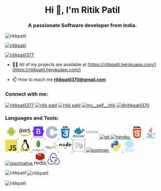 <h1 align="center">Hi 👋, I'm Ritik Patil</h1>
<h3 align="center">A passionate Software developer from India.</h3>

<p align="left"> <img src="https://komarev.com/ghpvc/?username=ritikpatil&label=Profile%20views&color=0e75b6&style=flat" alt="ritikpatil" /> </p>

<p align="left"> <a href="https://github.com/ryo-ma/github-profile-trophy"><img src="https://github-profile-trophy.vercel.app/?username=ritikpatil" alt="ritikpatil" /></a> </p>

<p align="left"> <a href="https://twitter.com/ritikpatil377" target="blank"><img src="https://img.shields.io/twitter/follow/ritikpatil377?logo=twitter&style=for-the-badge" alt="ritikpatil377" /></a> </p>

- 👨‍💻 All of my projects are available at [https://ritikpatil.herokuapp.com/](https://ritikpatil.herokuapp.com/)

- 📫 How to reach me **ritikpatil370@gmail.com**

<h3 align="left">Connect with me:</h3>
<p align="left">
<a href="https://twitter.com/ritikpatil377" target="blank"><img align="center" src="https://cdn.jsdelivr.net/npm/simple-icons@3.0.1/icons/twitter.svg" alt="ritikpatil377" height="30" width="40" /></a>
<a href="https://linkedin.com/in/ritik patil" target="blank"><img align="center" src="https://cdn.jsdelivr.net/npm/simple-icons@3.0.1/icons/linkedin.svg" alt="ritik patil" height="30" width="40" /></a>
<a href="https://fb.com/ritik patil" target="blank"><img align="center" src="https://cdn.jsdelivr.net/npm/simple-icons@3.0.1/icons/facebook.svg" alt="ritik patil" height="30" width="40" /></a>
<a href="https://instagram.com/my__self__ritik" target="blank"><img align="center" src="https://cdn.jsdelivr.net/npm/simple-icons@3.0.1/icons/instagram.svg" alt="my__self__ritik" height="30" width="40" /></a>
<a href="https://www.hackerrank.com/@ritikpatil370" target="blank"><img align="center" src="https://cdn.jsdelivr.net/npm/simple-icons@3.0.1/icons/hackerrank.svg" alt="@ritikpatil370" height="30" width="40" /></a>
</p>

<h3 align="left">Languages and Tools:</h3>
<p align="left"> <a href="https://developer.android.com" target="_blank"> <img src="https://raw.githubusercontent.com/devicons/devicon/master/icons/android/android-original-wordmark.svg" alt="android" width="40" height="40"/> </a> <a href="https://aws.amazon.com" target="_blank"> <img src="https://raw.githubusercontent.com/devicons/devicon/master/icons/amazonwebservices/amazonwebservices-original-wordmark.svg" alt="aws" width="40" height="40"/> </a> <a href="https://getbootstrap.com" target="_blank"> <img src="https://raw.githubusercontent.com/devicons/devicon/master/icons/bootstrap/bootstrap-plain-wordmark.svg" alt="bootstrap" width="40" height="40"/> </a> <a href="https://www.cprogramming.com/" target="_blank"> <img src="https://raw.githubusercontent.com/devicons/devicon/master/icons/c/c-original.svg" alt="c" width="40" height="40"/> </a> <a href="https://www.w3schools.com/css/" target="_blank"> <img src="https://raw.githubusercontent.com/devicons/devicon/master/icons/css3/css3-original-wordmark.svg" alt="css3" width="40" height="40"/> </a> <a href="https://www.docker.com/" target="_blank"> <img src="https://raw.githubusercontent.com/devicons/devicon/master/icons/docker/docker-original-wordmark.svg" alt="docker" width="40" height="40"/> </a> <a href="https://expressjs.com" target="_blank"> <img src="https://raw.githubusercontent.com/devicons/devicon/master/icons/express/express-original-wordmark.svg" alt="express" width="40" height="40"/> </a> <a href="https://git-scm.com/" target="_blank"> <img src="https://www.vectorlogo.zone/logos/git-scm/git-scm-icon.svg" alt="git" width="40" height="40"/> </a> <a href="https://heroku.com" target="_blank"> <img src="https://www.vectorlogo.zone/logos/heroku/heroku-icon.svg" alt="heroku" width="40" height="40"/> </a> <a href="https://www.w3.org/html/" target="_blank"> <img src="https://raw.githubusercontent.com/devicons/devicon/master/icons/html5/html5-original-wordmark.svg" alt="html5" width="40" height="40"/> </a> <a href="https://www.java.com" target="_blank"> <img src="https://raw.githubusercontent.com/devicons/devicon/master/icons/java/java-original.svg" alt="java" width="40" height="40"/> </a> <a href="https://developer.mozilla.org/en-US/docs/Web/JavaScript" target="_blank"> <img src="https://raw.githubusercontent.com/devicons/devicon/master/icons/javascript/javascript-original.svg" alt="javascript" width="40" height="40"/> </a> <a href="https://www.linux.org/" target="_blank"> <img src="https://raw.githubusercontent.com/devicons/devicon/master/icons/linux/linux-original.svg" alt="linux" width="40" height="40"/> </a> <a href="https://www.mongodb.com/" target="_blank"> <img src="https://raw.githubusercontent.com/devicons/devicon/master/icons/mongodb/mongodb-original-wordmark.svg" alt="mongodb" width="40" height="40"/> </a> <a href="https://www.mysql.com/" target="_blank"> <img src="https://raw.githubusercontent.com/devicons/devicon/master/icons/mysql/mysql-original-wordmark.svg" alt="mysql" width="40" height="40"/> </a> <a href="https://nodejs.org" target="_blank"> <img src="https://raw.githubusercontent.com/devicons/devicon/master/icons/nodejs/nodejs-original-wordmark.svg" alt="nodejs" width="40" height="40"/> </a> <a href="https://www.photoshop.com/en" target="_blank"> <img src="https://raw.githubusercontent.com/devicons/devicon/master/icons/photoshop/photoshop-line.svg" alt="photoshop" width="40" height="40"/> </a> <a href="https://postman.com" target="_blank"> <img src="https://www.vectorlogo.zone/logos/getpostman/getpostman-icon.svg" alt="postman" width="40" height="40"/> </a> <a href="https://www.python.org" target="_blank"> <img src="https://raw.githubusercontent.com/devicons/devicon/master/icons/python/python-original.svg" alt="python" width="40" height="40"/> </a> <a href="https://reactjs.org/" target="_blank"> <img src="https://raw.githubusercontent.com/devicons/devicon/master/icons/react/react-original-wordmark.svg" alt="react" width="40" height="40"/> </a> <a href="https://reactnative.dev/" target="_blank"> <img src="https://reactnative.dev/img/header_logo.svg" alt="reactnative" width="40" height="40"/> </a> <a href="https://redis.io" target="_blank"> <img src="https://raw.githubusercontent.com/devicons/devicon/master/icons/redis/redis-original-wordmark.svg" alt="redis" width="40" height="40"/> </a> <a href="https://redux.js.org" target="_blank"> <img src="https://raw.githubusercontent.com/devicons/devicon/master/icons/redux/redux-original.svg" alt="redux" width="40" height="40"/> </a> </p>

<p><img align="left" src="https://github-readme-stats.vercel.app/api/top-langs?username=ritikpatil&show_icons=true&title_color=0080ff&locale=en&layout=compact" alt="ritikpatil" /></p>

<p>&nbsp;<img align="center" src="https://github-readme-stats.vercel.app/api?username=ritikpatil&show_icons=true&title_color=80ff00&locale=en" alt="ritikpatil" /></p>

<p><img align="center" src="https://github-readme-streak-stats.herokuapp.com/?user=ritikpatil&" alt="ritikpatil" /></p>

